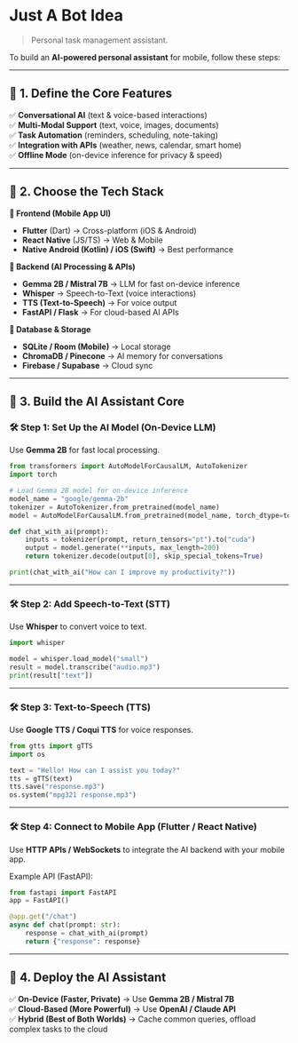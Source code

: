 # Just A Bot Idea
> Personal task management assistant.



To build an **AI-powered personal assistant** for mobile, follow these steps:  

---

## **🔹 1. Define the Core Features**  
✅ **Conversational AI** (text & voice-based interactions)  
✅ **Multi-Modal Support** (text, voice, images, documents)  
✅ **Task Automation** (reminders, scheduling, note-taking)  
✅ **Integration with APIs** (weather, news, calendar, smart home)  
✅ **Offline Mode** (on-device inference for privacy & speed)  

---

## **🔹 2. Choose the Tech Stack**  
**🔸 Frontend (Mobile App UI)**  
- **Flutter** (Dart) → Cross-platform (iOS & Android)  
- **React Native** (JS/TS) → Web & Mobile  
- **Native Android (Kotlin) / iOS (Swift)** → Best performance  

**🔸 Backend (AI Processing & APIs)**  
- **Gemma 2B / Mistral 7B** → LLM for fast on-device inference  
- **Whisper** → Speech-to-Text (voice interactions)  
- **TTS (Text-to-Speech)** → For voice output  
- **FastAPI / Flask** → For cloud-based AI APIs  

**🔸 Database & Storage**  
- **SQLite / Room (Mobile)** → Local storage  
- **ChromaDB / Pinecone** → AI memory for conversations  
- **Firebase / Supabase** → Cloud sync  

---

## **🔹 3. Build the AI Assistant Core**  

### **🛠️ Step 1: Set Up the AI Model (On-Device LLM)**
Use **Gemma 2B** for fast local processing.

```python
from transformers import AutoModelForCausalLM, AutoTokenizer
import torch

# Load Gemma 2B model for on-device inference
model_name = "google/gemma-2b"
tokenizer = AutoTokenizer.from_pretrained(model_name)
model = AutoModelForCausalLM.from_pretrained(model_name, torch_dtype=torch.float16, device_map="auto")

def chat_with_ai(prompt):
    inputs = tokenizer(prompt, return_tensors="pt").to("cuda")
    output = model.generate(**inputs, max_length=200)
    return tokenizer.decode(output[0], skip_special_tokens=True)

print(chat_with_ai("How can I improve my productivity?"))
```

---

### **🛠️ Step 2: Add Speech-to-Text (STT)**
Use **Whisper** to convert voice to text.

```python
import whisper

model = whisper.load_model("small")
result = model.transcribe("audio.mp3")
print(result["text"])
```

---

### **🛠️ Step 3: Text-to-Speech (TTS)**
Use **Google TTS / Coqui TTS** for voice responses.

```python
from gtts import gTTS
import os

text = "Hello! How can I assist you today?"
tts = gTTS(text)
tts.save("response.mp3")
os.system("mpg321 response.mp3")
```

---

### **🛠️ Step 4: Connect to Mobile App (Flutter / React Native)**
Use **HTTP APIs / WebSockets** to integrate the AI backend with your mobile app.

Example API (FastAPI):

```python
from fastapi import FastAPI
app = FastAPI()

@app.get("/chat")
async def chat(prompt: str):
    response = chat_with_ai(prompt)
    return {"response": response}

```

---

## **🔹 4. Deploy the AI Assistant**  
✅ **On-Device (Faster, Private)** → Use **Gemma 2B / Mistral 7B**  
✅ **Cloud-Based (More Powerful)** → Use **OpenAI / Claude API**  
✅ **Hybrid (Best of Both Worlds)** → Cache common queries, offload complex tasks to the cloud  
